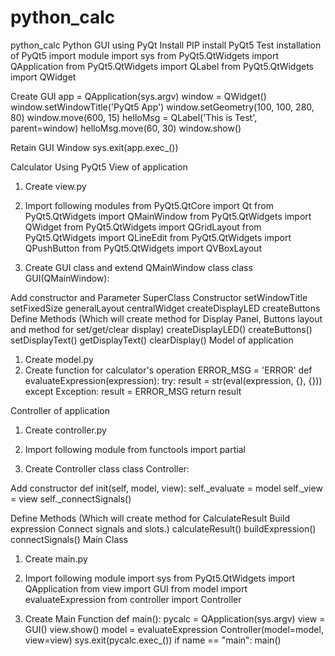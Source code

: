 # python_calc
python_calc
Python GUI using PyQt
Install
PIP install PyQt5
Test installation of PyQt5
import module
import sys
from PyQt5.QtWidgets import QApplication
from PyQt5.QtWidgets import QLabel
from PyQt5.QtWidgets import QWidget

Create GUI
app = QApplication(sys.argv)
window = QWidget()
window.setWindowTitle('PyQt5 App')
window.setGeometry(100, 100, 280, 80)
window.move(600, 15)
helloMsg = QLabel('This is Test', parent=window)
helloMsg.move(60, 30)
window.show()

Retain GUI Window
sys.exit(app.exec_())

Calculator Using PyQt5
View of application
1. Create view.py
2. Import following modules
from PyQt5.QtCore import Qt
from PyQt5.QtWidgets import QMainWindow
from PyQt5.QtWidgets import QWidget
from PyQt5.QtWidgets import QGridLayout
from PyQt5.QtWidgets import QLineEdit
from PyQt5.QtWidgets import QPushButton
from PyQt5.QtWidgets import QVBoxLayout

3. Create GUI class and extend QMainWindow class
class GUI(QMainWindow):

Add constructor and Parameter
SuperClass Constructor
setWindowTitle
setFixedSize
generalLayout
centralWidget
createDisplayLED
createButtons
Define Methods
(Which will create method for Display Panel, Buttons layout and method for set/get/clear display)
createDisplayLED()
createButtons()
setDisplayText()
getDisplayText()
clearDisplay()
Model of application
1. Create model.py
2. Create function for calculator's operation
ERROR_MSG = 'ERROR'
def evaluateExpression(expression):
try:
result = str(eval(expression, {}, {}))
except Exception:
result = ERROR_MSG
return result

Controller of application
1. Create controller.py
2. Import following module
from functools import partial

3. Create Controller class
class Controller:

Add constructor
def init(self, model, view):
self._evaluate = model
self._view = view
self._connectSignals()

Define Methods
(Which will create method for CalculateResult Build expression Connect signals and slots.)
calculateResult()
buildExpression()
connectSignals()
Main Class
1. Create main.py
2. Import following module
import sys
from PyQt5.QtWidgets import QApplication
from view import GUI
from model import evaluateExpression
from controller import Controller

3. Create Main Function
def main():
pycalc = QApplication(sys.argv)
view = GUI()
view.show()
model = evaluateExpression
Controller(model=model, view=view)
sys.exit(pycalc.exec_())
if name == "main":
main()
